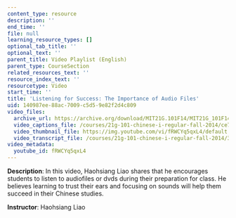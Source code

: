 ```yaml
---
content_type: resource
description: ''
end_time: ''
file: null
learning_resource_types: []
optional_tab_title: ''
optional_text: ''
parent_title: Video Playlist (English)
parent_type: CourseSection
related_resources_text: ''
resource_index_text: ''
resourcetype: Video
start_time: ''
title: 'Listening for Success: The Importance of Audio Files'
uid: 140987ee-88ac-7009-c5d5-9e82f2d4c809
video_files:
  archive_url: https://archive.org/download/MIT21G.101F14/MIT21G_101F14_Trust_Ears_English_300k.mp4
  video_captions_file: /courses/21g-101-chinese-i-regular-fall-2014/ce72afc78e8053a7b6b1c1bc86285101_fRWCYq5qxL4.vtt
  video_thumbnail_file: https://img.youtube.com/vi/fRWCYq5qxL4/default.jpg
  video_transcript_file: /courses/21g-101-chinese-i-regular-fall-2014/38f200905f9bd158afbca03bcec4ca70_fRWCYq5qxL4.pdf
video_metadata:
  youtube_id: fRWCYq5qxL4
---
```


**Description**: In this video, Haohsiang Liao shares that he encourages students to listen to audiofiles or dvds during their preparation for class. He believes learning to trust their ears and focusing on sounds will help them succeed in their Chinese studies.

**Instructor**: Haohsiang Liao
